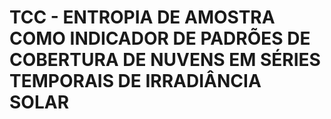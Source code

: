 # TCC - ENTROPIA DE AMOSTRA  COMO INDICADOR DE PADRÕES DE COBERTURA DE NUVENS EM SÉRIES TEMPORAIS DE IRRADIÂNCIA SOLAR


